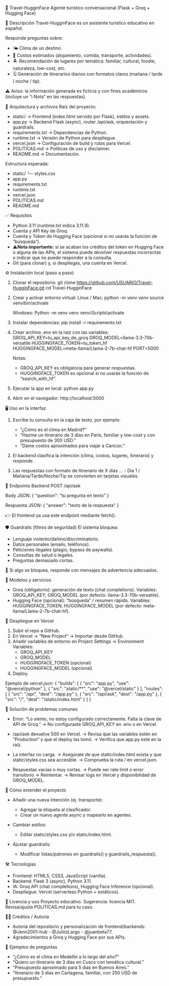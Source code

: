 🧳 Travel-HugginFace
Agente turístico conversacional (Flask + Groq + Hugging Face)

📖 Descripción
Travel-HugginFace es un asistente turístico educativo en español.

Responde preguntas sobre:
- 🌤 Clima de un destino.
- 💸 Costos estimados (alojamiento, comida, transporte, actividades).
- 🏝 Recomendación de lugares por temática: familiar, cultural, foodie, naturaleza, low-cost, etc.
- 🗓 Generación de itinerarios diarios con formatos claros (mañana / tarde / noche / tip).

⚠️ Aviso: la información generada es ficticia y con fines académicos (incluye un “ℹ Nota” en las respuestas).

📂 Arquitectura y archivos
Raíz del proyecto:
- static/ → Frontend (index.html servido por Flask), estilos y assets.
- app.py → Backend Flask (async), router /api/ask, orquestación y guardrails.
- requirements.txt → Dependencias de Python.
- runtime.txt → Versión de Python para despliegue.
- vercel.json → Configuración de build y rutas para Vercel.
- POLITICAS.md → Políticas de uso y disclaimer.
- README.md → Documentación.

Estructura esperada:
- static/
   └─ styles.css
- app.py
- requirements.txt
- runtime.txt
- vercel.json
- POLITICAS.md
- README.md

✅ Requisitos
- Python 3.11 (runtime.txt indica 3.11.9).
- Cuenta y API Key de Groq.
- Cuenta y Token de Hugging Face (opcional si no usarás la función de “búsqueda”).
- ⚠️**Nota importante:** si se acaban los créditos del token en Hugging Face o alguna de las APIs, el sistema puede devolver respuestas incorrectas o indicar que no puede responder a la consulta.
- Git (para clonar) y, si despliegas, una cuenta en Vercel.

⚙️ Instalación local (paso a paso)
1. Clonar el repositorio:
   git clone https://github.com/USUARIO/Travel-HugginFace.git
   cd Travel-HugginFace

2. Crear y activar entorno virtual:
   Linux / Mac:
   python -m venv venv
   source venv/bin/activate

   Windows:
   Python -m venv venv
   venv\Scripts\activate

3. Instalar dependencias:
   pip install -r requirements.txt

4. Crear archivo .env en la raíz con las variables:
   GROQ_API_KEY=tu_api_key_de_groq
   GROQ_MODEL=llama-3.3-70b-versatile
   HUGGINGFACE_TOKEN=tu_token_hf
   HUGGINGFACE_MODEL=meta-llama/Llama-2-7b-chat-hf
   PORT=5000

   Notas:
   - GROQ_API_KEY es obligatoria para generar respuestas.
   - HUGGINGFACE_TOKEN es opcional si no usarás la función de “search_with_hf”.

5. Ejecutar la app en local:
   python app.py

6. Abrir en el navegador:
   http://localhost:5000

🖥 Uso en la interfaz
1. Escribe tu consulta en la caja de texto, por ejemplo:
   - “¿Cómo es el clima en Madrid?”
   - “Hazme un itinerario de 3 días en París, familiar y low-cost y con presupuesto de 300 USD.”
   - “Dame costos aproximados para viajar a Cancún.”

2. El backend clasifica la intención (clima, costos, lugares, itinerario) y responde.
3. Las respuestas con formato de Itinerario de X días … - Día 1 / Mañana/Tarde/Noche/Tip se convierten en tarjetas visuales.

🔗 Endpoints Backend
POST /api/ask

Body JSON:
{ "question": "tu pregunta en texto" }

Respuesta JSON:
{ "answer": "texto de la respuesta" }

👉 El frontend ya usa este endpoint mediante fetch().

🛡 Guardrails (filtros de seguridad)
El sistema bloquea:
- Lenguaje violento/dañino/discriminatorio.
- Datos personales (emails, teléfonos).
- Peticiones ilegales (plagio, bypass de paywalls).
- Consultas de salud o legales.
- Preguntas demasiado cortas.

📌 Si algo se bloquea, responde con mensajes de advertencia adecuados.

🤖 Modelos y servicios
- Groq (obligatorio): generación de texto (chat completions).
   Variables: GROQ_API_KEY, GROQ_MODEL (por defecto: llama-3.3-70b-versatile).
- Hugging Face (opcional): “búsqueda” / resumen rápido.
   Variables: HUGGINGFACE_TOKEN, HUGGINGFACE_MODEL (por defecto: meta-llama/Llama-2-7b-chat-hf).

🚀 Despliegue en Vercel
1. Subir el repo a GitHub.
2. En Vercel → “New Project” → Importar desde GitHub.
3. Añadir variables de entorno en Project Settings → Environment Variables:
   - GROQ_API_KEY
   - GROQ_MODEL
   - HUGGINGFACE_TOKEN (opcional)
   - HUGGINGFACE_MODEL (opcional)
4. Deploy.

Ejemplo de vercel.json:
{
  "builds": [
    { "src": "app.py", "use": "@vercel/python" },
    { "src": "static/**", "use": "@vercel/static" }
  ],
  "routes": [
    { "src": "/api", "dest": "/app.py" },
    { "src": "/api/ask", "dest": "/app.py" },
    { "src": "/", "dest": "/static/index.html" }
  ]
}

🐞 Solución de problemas comunes
- Error: “Lo siento, no estoy configurado correctamente. Falta la clave de API de Groq.”
   → No configuraste GROQ_API_KEY en .env o en Vercel.

- /api/ask devuelve 500 en Vercel.
   → Revisa que las variables estén en “Production” y que el deploy las tomó.
   → Verifica que app.py esté en la raíz.

- La interfaz no carga.
   → Asegúrate de que static/index.html exista y que static/styles.css sea accesible.
   → Comprueba la ruta / en vercel.json.

- Respuestas vacías o muy cortas.
   → Puede ser rate limit o error transitorio → Reintentar.
   → Revisar logs en Vercel y disponibilidad de GROQ_MODEL.

🧩 Cómo extender el proyecto
- Añadir una nueva intención (ej. transporte):
   - Agregar la etiqueta al clasificador.
   - Crear un nuevo agente async y mapearlo en agentes.

- Cambiar estilos:
   - Editar static/styles.css y/o static/index.html.

- Ajustar guardrails:
   - Modificar listas/patrones en guardrails() y guardrails_respuesta().

🛠 Tecnologías
- Frontend: HTML5, CSS3, JavaScript (vanilla).
- Backend: Flask 3 (async), Python 3.11.
- IA: Groq API (chat completions), Hugging Face Inference (opcional).
- Despliegue: Vercel (serverless Python + estáticos).

📜 Licencia y uso
Proyecto educativo.
Sugerencia: licencia MIT.
Revisa/ajusta POLITICAS.md para tu caso.

👨‍💻 Créditos / Autoría
- Autoría del repositorio y personalización de frontend/backends: @Jenn2001-hub - @JuliiizLargo - @juanbeta77.
- Agradecimientos a Groq y Hugging Face por sus APIs.

💬 Ejemplos de preguntas
- “¿Cómo es el clima en Medellín a lo largo del año?”
- “Quiero un itinerario de 3 días en Cusco con temática cultural.”
- “Presupuesto aproximado para 5 días en Buenos Aires.”
- “Itinerario de 3 días en Cartagena, familiar, con 250 USD de presupuesto.”

